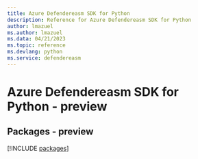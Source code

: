```yaml
---
title: Azure Defendereasm SDK for Python
description: Reference for Azure Defendereasm SDK for Python
author: lmazuel
ms.author: lmazuel
ms.data: 04/21/2023
ms.topic: reference
ms.devlang: python
ms.service: defendereasm
---
```

# Azure Defendereasm SDK for Python - preview
## Packages - preview
[!INCLUDE [packages](defendereasm-index.md)]